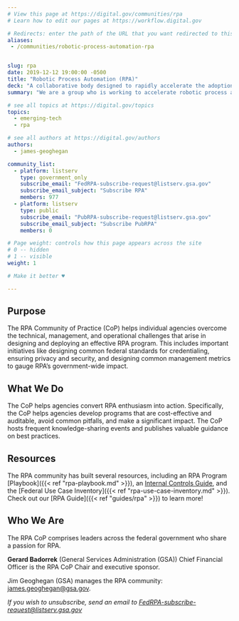 ```yaml
---
# View this page at https://digital.gov/communities/rpa
# Learn how to edit our pages at https://workflow.digital.gov

# Redirects: enter the path of the URL that you want redirected to this page
aliases:
 - /communities/robotic-process-automation-rpa


slug: rpa
date: 2019-12-12 19:00:00 -0500
title: "Robotic Process Automation (RPA)"
deck: "A collaborative body designed to rapidly accelerate the adoption of RPA technology across the federal government"
summary: "We are a group who is working to accelerate robotic process automation (RPA) adoption in the federal government."

# see all topics at https://digital.gov/topics
topics:
  - emerging-tech
  - rpa

# see all authors at https://digital.gov/authors
authors:
  - james-geoghegan

community_list:
  - platform: listserv
    type: government_only
    subscribe_email: "FedRPA-subscribe-request@listserv.gsa.gov"
    subscribe_email_subject: "Subscribe RPA"
    members: 977
  - platform: listserv
    type: public
    subscribe_email: "PubRPA-subscribe-request@listserv.gsa.gov"
    subscribe_email_subject: "Subscribe PubRPA"
    members: 0

# Page weight: controls how this page appears across the site
# 0 -- hidden
# 1 -- visible
weight: 1

# Make it better ♥

---
```


## Purpose

The RPA Community of Practice (CoP) helps individual agencies overcome the technical, management, and operational challenges that arise in designing and deploying an effective RPA program. This includes important initiatives like designing common federal standards for credentialing, ensuring privacy and security, and designing common management metrics to gauge RPA’s government-wide impact.

## What We Do

The CoP helps agencies convert RPA enthusiasm into action. Specifically, the CoP helps agencies develop programs that are cost-effective and auditable, avoid common pitfalls, and make a significant impact. The CoP hosts frequent knowledge-sharing events and publishes valuable guidance on best practices.

## Resources

The RPA community has built several resources, including an RPA Program [Playbook]({{< ref "rpa-playbook.md" >}}), an [Internal Controls Guide](https://digital.gov/pdf/rpa-playbook-ic-addendum-v1.0.pdf), and the [Federal Use Case Inventory]({{< ref "rpa-use-case-inventory.md" >}}). Check out our [RPA Guide]({{< ref "guides/rpa" >}}) to learn more!

## Who We Are

The RPA CoP comprises  leaders across the federal government who share a passion for RPA.

**Gerard Badorrek** (General Services Administration (GSA)) Chief Financial Officer is the  RPA CoP Chair and executive sponsor.

Jim Geoghegan (GSA) manages the RPA community: [james.geoghegan@gsa.gov](mailto:james.geoghegan@gsa.gov).

_If you wish to unsubscribe, send an email to [FedRPA-subscribe-request@listserv.gsa.gov](mailto:FedRPA-subscribe-request@listserv.gsa.gov)_
